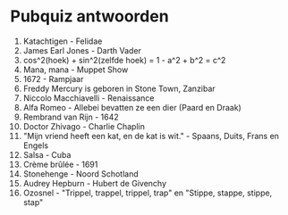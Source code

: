 # Pubquiz antwoorden

1. Katachtigen - Felidae
2. James Earl Jones - Darth Vader
3. cos^2(hoek) + sin^2(zelfde hoek) = 1 - a^2 + b^2 = c^2
4. Mana, mana - Muppet Show
5. 1672 - Rampjaar
6. Freddy Mercury is geboren in Stone Town, Zanzibar
7. Niccolo Macchiavelli - Renaissance
8. Alfa Romeo - Allebei bevatten ze een dier (Paard en Draak)
9. Rembrand van Rijn - 1642
10. Doctor Zhivago - Charlie Chaplin
11. "Mijn vriend heeft een kat, en de kat is wit." - Spaans, Duits, Frans en Engels
12. Salsa - Cuba
13. Crème brûlée - 1691
14. Stonehenge - Noord Schotland
15. Audrey Hepburn - Hubert de Givenchy
16. Ozosnel - "Trippel, trappel, trippel, trap" en "Stippe, stappe, stippe, stap"
